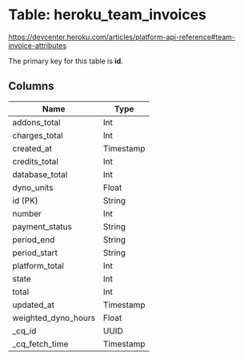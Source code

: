 # Table: heroku_team_invoices
https://devcenter.heroku.com/articles/platform-api-reference#team-invoice-attributes

The primary key for this table is **id**.


## Columns
| Name          | Type          |
| ------------- | ------------- |
|addons_total|Int|
|charges_total|Int|
|created_at|Timestamp|
|credits_total|Int|
|database_total|Int|
|dyno_units|Float|
|id (PK)|String|
|number|Int|
|payment_status|String|
|period_end|String|
|period_start|String|
|platform_total|Int|
|state|Int|
|total|Int|
|updated_at|Timestamp|
|weighted_dyno_hours|Float|
|_cq_id|UUID|
|_cq_fetch_time|Timestamp|
